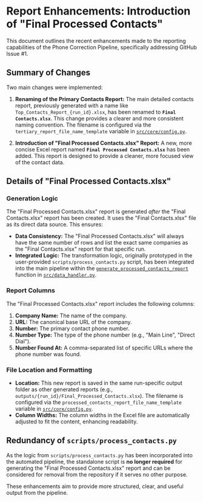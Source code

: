 # Report Enhancements: Introduction of "Final Processed Contacts"

This document outlines the recent enhancements made to the reporting capabilities of the Phone Correction Pipeline, specifically addressing GitHub Issue #1.

## Summary of Changes

Two main changes were implemented:

1.  **Renaming of the Primary Contacts Report:** The main detailed contacts report, previously generated with a name like `Top_Contacts_Report_{run_id}.xlsx`, has been renamed to **`Final Contacts.xlsx`**. This change provides a clearer and more consistent naming convention. The filename is configured via the `tertiary_report_file_name_template` variable in [`src/core/config.py`](../src/core/config.py).

2.  **Introduction of "Final Processed Contacts.xlsx" Report:** A new, more concise Excel report named **`Final Processed Contacts.xlsx`** has been added. This report is designed to provide a cleaner, more focused view of the contact data.

## Details of "Final Processed Contacts.xlsx"

### Generation Logic
The "Final Processed Contacts.xlsx" report is generated *after* the "Final Contacts.xlsx" report has been created. It uses the "Final Contacts.xlsx" file as its direct data source. This ensures:
*   **Data Consistency:** The "Final Processed Contacts.xlsx" will always have the same number of rows and list the exact same companies as the "Final Contacts.xlsx" report for that specific run.
*   **Integrated Logic:** The transformation logic, originally prototyped in the user-provided `scripts/process_contacts.py` script, has been integrated into the main pipeline within the [`generate_processed_contacts_report`](../src/data_handler.py) function in [`src/data_handler.py`](../src/data_handler.py).

### Report Columns
The "Final Processed Contacts.xlsx" report includes the following columns:

1.  **Company Name:** The name of the company.
2.  **URL:** The canonical base URL of the company.
3.  **Number:** The primary contact phone number.
4.  **Number Type:** The type of the phone number (e.g., "Main Line", "Direct Dial").
5.  **Number Found At:** A comma-separated list of specific URLs where the phone number was found.

### File Location and Formatting
*   **Location:** This new report is saved in the same run-specific output folder as other generated reports (e.g., `outputs/{run_id}/Final_Processed_Contacts.xlsx`). The filename is configured via the `processed_contacts_report_file_name_template` variable in [`src/core/config.py`](../src/core/config.py).
*   **Column Widths:** The column widths in the Excel file are automatically adjusted to fit the content, enhancing readability.

## Redundancy of `scripts/process_contacts.py`
As the logic from `scripts/process_contacts.py` has been incorporated into the automated pipeline, the standalone script is **no longer required** for generating the "Final Processed Contacts.xlsx" report and can be considered for removal from the repository if it serves no other purpose.

These enhancements aim to provide more structured, clear, and useful output from the pipeline.